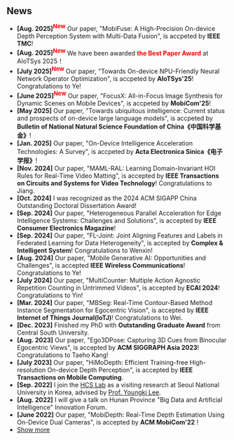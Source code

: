<h2 style="margin: 60px 0px 10px;">News</h2>

<ul>
<li><strong>[Aug. 2025]<sup><font color=red size=2>New</font></sup></strong> Our paper, "MobiFuse: A High-Precision On-device Depth Perception System with Multi-Data Fusion", is accpeted by <strong>IEEE TMC</strong>!</li>
<li><strong>[Aug. 2025]<sup><font color=red size=2>New</font></sup></strong> We have been awarded <strong><font color=red> the Best Paper Award</font></strong> at AIoTSys 2025！
</li>
<li><strong>[July 2025]<sup><font color=red size=2>New</font></sup></strong> Our paper, "Towards On-device NPU-Friendly Neural Network Operator Optimization", is accpeted by  <strong>AIoTSys'25</strong>! Congratulations to Ye!</li>
<li><strong>[June 2025]<sup><font color=red size=2>New</font></sup></strong> Our paper, "FocusX: All-in-Focus Image Synthesis for Dynamic Scenes on Mobile Devices", is accpeted by  <strong>MobiCom'25</strong>!</li>
<li><strong>[May 2025]</strong> Our paper, "Towards ubiquitous intelligence: Current status and prospects of on-device large language models", is accpeted by  <strong>Bulletin of National Natural Science Foundation of China《中国科学基金》</strong>!</li>
<li><strong>[Jan. 2025]</strong> Our paper, "On-Device Intelligence Acceleration Technologies: A Survey", is accpeted by  <strong>Acta Electronica Sinica《电子学报》</strong>!</li>
<li><strong>[Nov. 2024]</strong> Our paper, "MAML-RAL: Learning Domain-Invariant HOI Rules for Real-Time Video Matting", is accepted by <strong>IEEE Transactions on Circuits and Systems for Video Technology</strong>! Congratulations to Jiang.</li>
<li><strong>[Oct. 2024]</strong> I was recognized as the 2024 ACM SIGAPP China Outstanding Doctoral Dissertation Award! </li>
<li><strong>[Sep. 2024]</strong> Our paper, "Heterogeneous Parallel Acceleration for Edge Intelligence Systems: Challenges and Solutions", is accepted by <strong>IEEE Consumer Electronics Magazine</strong>! </li>
<li><strong>[Sep. 2024]</strong> Our paper, "FL-Joint: Joint Aligning Features and Labels in Federated Learning for Data Heterogeneity", is accepted by <strong>Complex & Intelligent System</strong>! Congratulations to Wenxin! </li>
<li><strong>[Aug. 2024]</strong> Our paper, "Mobile Generative AI: Opportunities and Challenges", is accepted <strong>IEEE Wireless Communications</strong>! Congratulations to Ye! </li>
<li><strong>[July 2024]</strong> Our paper, "MultiCounter: Multiple Action Agnostic Repetition Counting in Untrimmed Videos", is accepted by <strong>ECAI 2024</strong>! Congratulations to Yin! </li>
<li><strong>[Mar. 2024]</strong> Our paper, "MBSeg: Real-Time Contour-Based Method Instance Segmentation for Egocentric Vision", is accepted by <strong>IEEE Internet of Things Journal(IoTJ)</strong>! Congratulations to Wei. </li>
<li><strong>[Dec. 2023]</strong> Finished my PhD with <strong>Outstanding Graduate Award</strong> from Central South University. </li>
<li><strong>[Aug. 2023]</strong> Our paper, "Ego3DPose: Capturing 3D Cues from Binocular Egocentric Views", is accepted by <strong>ACM SIGGRAPH Asia 2023</strong>! Congratulations to Taeho Kang! </li>
<li><strong>[July 2023]</strong> Our paper, "HiMoDepth: Efficient Training-free High-resolution On-device Depth Perception", is accepted by <strong>IEEE Transactions on Mobile Computing</strong>. </li>
<li><strong>[Sep. 2022]</strong> I join the <a href="https://hcs.snu.ac.kr/">HCS Lab</a> as a visiting research at Seoul National University in Korea, advised by <a href="http://youngkilee.blogspot.com/">Prof. Youngki Lee</a>. </li>
<li><strong>[Aug. 2022]</strong> I will give a talk on Hunan Province "Big Data and Artificial Intelligence" Innovation Forum. </li>
<li><strong>[June 2022]</strong> Our paper, "MobiDepth: Real-Time Depth Estimation Using On-Device Dual Cameras", is accepted by <strong>ACM MobiCom'22</strong> ! </li>
<li> <a href="javascript:toggle_vis('newsmore')">Show more</a> </li>
<div id="newsmore" style="display:none"> 

<li><strong>[Jan. 2022]</strong> Our paper, "MVPose: Realtime Multi-Person Pose Estimation using Motion Vector on Mobile Devices", is accepted by <strong>IEEE Transactions on Mobile Computing</strong>. </li>
<li><strong>[Aug. 2021]</strong> I joined the Insitute for AI Industry Research(AIR), at Tsinghua University. Mentor: <a href="https://yunxinliu.github.io/">Prof.Yunxin Liu</a>. </li>
<li><strong>[Apr. 2021]</strong> Our paper," Optimizing Federated Learning on Device Heterogeneity with A Sampling Strategy", is accepted by <strong>IEEE IWQoS 2021</strong>.</li>
<li><strong>[Sep. 2020]</strong> Our paper, "MobiPose: Real-Time Multi-Person Pose Estimation on Mobile Devices", is accepted by <strong>ACM SenSys'20</strong> !</li>
</div>
</ul>
